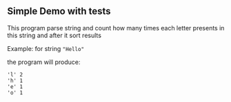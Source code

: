 ## Simple Demo with tests

This program parse string and count how many times each letter presents in this string and after it sort results 


Example:
for string `"Hello"`

the program will produce:
```
'l' 2
'h' 1
'e' 1
'o' 1
```
